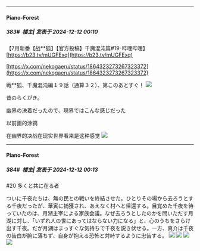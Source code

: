 ﻿
*****

####  Piano-Forest  
##### 383#         楼主| 发表于 2024-12-12 00:10

【7月新番【战**狐】【官方投稿】千魔混沌篇#19-哔哩哔哩】 
[https://b23.tv/mUGFExq](https://b23.tv/mUGFExq)

[https://x.com/nekogaeru/status/1864323273267323372](https://x.com/nekogaeru/status/1864323273267323372)

戦**狐、千魔混沌編１９話（通算３２）、第このあとすぐ！
<img src="https://p.sda1.dev/20/3100e9a08ba2d62355d201cef1755c75/20241212_000643.jpg" referrerpolicy="no-referrer">

昔のらくがき。

幽界の決着だったので、現界ではこんな感じだった

以前画的涂鸦

在幽界的决战在现实世界看来是这种感觉
<img src="https://p.sda1.dev/20/9585577f34543bf8fc981ebba0c0f1bd/20241212_000645.jpg" referrerpolicy="no-referrer">

*****

####  Piano-Forest  
##### 384#         楼主| 发表于 2024-12-12 00:13

#20 多くと共に在る者

ついに千夜たちは、無の民との戦いを終結させた。ひとりその場から去ろうとする千夜だったが、華寅に捕獲され、あえなく村へと帰還する。目覚めた千夜を待っていたのは、月湖主宰による家族会議。なぜ去ろうとしたのかを問いただす月湖に対し、「いずれ人の世にあってはならない力になる」と、心のうちをさらけ出す千夜。だが月湖はまっすぐな気持ちで千夜を説き伏せる。一方、真介は千夜の告白が腑に落ちず、自身が抱える恐怖と対峙するように忠告する。
<img src="https://p.sda1.dev/20/8fa5ea66cb7584203e8e688edd2e9f46/img01 _22_.webp" referrerpolicy="no-referrer">
<img src="https://p.sda1.dev/20/8b9a068a962af337d47189fd3a73a396/img02 _22_.webp" referrerpolicy="no-referrer">
<img src="https://p.sda1.dev/20/d91c2ac9cdb541c81788ffd509a8d7f4/img03 _22_.webp" referrerpolicy="no-referrer">
<img src="https://p.sda1.dev/20/63a119f2222beef19de83945a5e1ea57/img04 _22_.webp" referrerpolicy="no-referrer">

